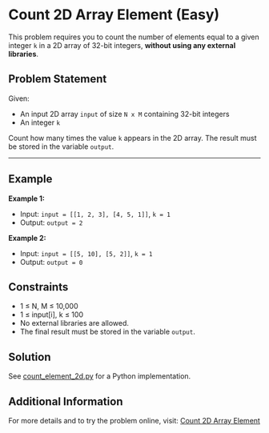 # Count 2D Array Element (Easy)

This problem requires you to count the number of elements equal to a given integer `k` in a 2D array of 32-bit integers, **without using any external libraries**.

## Problem Statement

Given:

- An input 2D array `input` of size `N x M` containing 32-bit integers
- An integer `k`

Count how many times the value `k` appears in the 2D array. The result must be stored in the variable `output`.

---

## Example

**Example 1:**

- Input:
  `input = [[1, 2, 3], [4, 5, 1]]`, `k = 1`
- Output:
  `output = 2`

**Example 2:**

- Input:
  `input = [[5, 10], [5, 2]]`, `k = 1`
- Output:
  `output = 0`

## Constraints

- 1 ≤ N, M ≤ 10,000
- 1 ≤ input[i], k ≤ 100
- No external libraries are allowed.
- The final result must be stored in the variable `output`.

## Solution

See [count_element_2d.py](./count_element_2d.py) for a Python implementation.

## Additional Information

For more details and to try the problem online, visit:
[Count 2D Array Element](https://leetgpu.com/challenges/count-2d-array-element)
